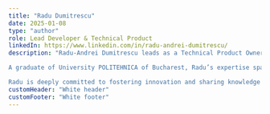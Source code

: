 ```yaml
---
title: "Radu Dumitrescu"
date: 2025-01-08
type: "author"
role: Lead Developer & Technical Product
linkedIn: https://www.linkedin.com/in/radu-andrei-dumitrescu/
description: "Radu-Andrei Dumitrescu leads as a Technical Product Owner and Developer. With a passion for simplifying complex development workflows, Radu has played a pivotal role in building Genezio’s innovative platform, empowering developers to focus on coding while minimizing deployment headaches.

A graduate of University POLITEHNICA of Bucharest, Radu’s expertise spans software engineering, big data, and entrepreneurship. Before joining Genezio, he co-founded and exited CodeTruck.io and held leadership roles in the Big Data Division at Technology Reply, showcasing his ability to deliver results across diverse technical landscapes.

Radu is deeply committed to fostering innovation and sharing knowledge through workshops, tutorials, and community engagement, continually pushing the boundaries of what’s possible in technology."
customHeader: "White header"
customFooter: "White footer"
---
```

